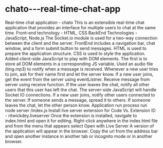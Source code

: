 # chato---real-time-chat-app
Real-time chat application - chato
This is an extensible real-time chat application that provides an interface for multiple users to chat at the same time. Front-end technology - HTML, CSS
BackEnd Technologies - JavaScript, Node.js
The Socket.io module is used for a two-way connection between the client and the server.  FrontEnd includes a navigation bar, chat window, and a form submit button to send messages. HTML is used to prepare the application structure. CSS is used to style the application.  Added client-side JavaScript to play with DOM elements. The first is to store all  DOM elements in a corresponding JS variable.  Used an audio file (ting.mp3) to notify when a message is received. Whenever a new user tries to join, ask for their name first  and let the server know.  If a new user joins, get the event from the server using eventListner.  Receive message from server using receive function.  If the user leaves the chat, notify all  other users that this user has left the chat. The server-side JavaScript will handle  Socket IO connections.  If a new user joins, notify other users connected to the server. If someone sends a message, spread it to others. If someone leaves the chat, let the other person know. Application run process
run node server /index.js
Install live server extension  for Code Vs. Extension ID - ritwickdey.liveserver
Once the extension is installed, navigate to index.html and open it for editing. Right-click anywhere in the index.html file  and from the menu that appears select Open with Live Server
A version of the application will appear in the browser.  Copy the url from the address bar and open another instance in another tab or incognito mode or in  another browser.
 
